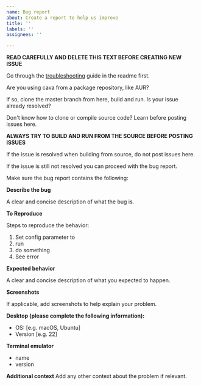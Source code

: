 ```yaml
---
name: Bug report
about: Create a report to help us improve
title: ''
labels: ''
assignees: ''

---
```


**READ CAREFULLY AND DELETE THIS TEXT BEFORE CREATING NEW ISSUE**

Go through the [troubleshooting](https://github.com/karlstav/cava/blob/master/README.md#troubleshooting) guide in the readme first.

Are you using cava from a package repository, like AUR?

If so, clone the master branch from here, build and run. Is your issue already resolved?

Don't know how to clone or compile source code? Learn before posting issues here.

**ALWAYS TRY TO BUILD AND RUN FROM THE SOURCE BEFORE POSTING ISSUES**

If the issue is resolved when building from source, do not post issues here.

If the issue is still not resolved you can proceed with the bug report.

Make sure the bug report contains the following:

**Describe the bug**

A clear and concise description of what the bug is.


**To Reproduce**

Steps to reproduce the behavior:
1. Set config parameter to
2. run
3. do something
4. See error


**Expected behavior**

A clear and concise description of what you expected to happen.


**Screenshots**

If applicable, add screenshots to help explain your problem.


**Desktop (please complete the following information):**

 - OS: [e.g. macOS, Ubuntu]
 - Version [e.g. 22]

**Terminal emulator**
- name
- version

**Additional context**
Add any other context about the problem if relevant.

